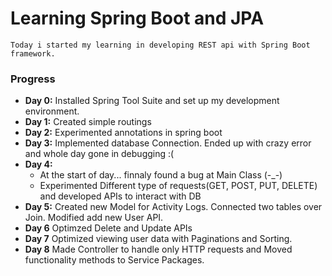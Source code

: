 # Learning Spring Boot and JPA
```
Today i started my learning in developing REST api with Spring Boot framework.
```

### Progress 
- **Day 0:** Installed Spring Tool Suite and set up my development environment. <br>
- **Day 1:** Created simple routings <br>
- **Day 2:** Experimented annotations in spring boot <br>
- **Day 3:** Implemented database Connection. Ended up with crazy error and whole day gone in debugging :( <br>
- **Day 4:**
  - At the start of day... finnaly found a bug at Main Class  (-_-) <br>
  - Experimented Different type of requests(GET, POST, PUT, DELETE) and developed APIs to interact with DB <br>
- **Day 5:** Created new Model for Activity Logs. Connected two tables over Join. Modified add new User API. <br>
- **Day 6** Optimzed Delete and Update APIs <br>
- **Day 7** Optimized viewing user data with Paginations and Sorting.
- **Day 8** Made Controller to handle only HTTP requests and Moved functionality methods to Service Packages. 
